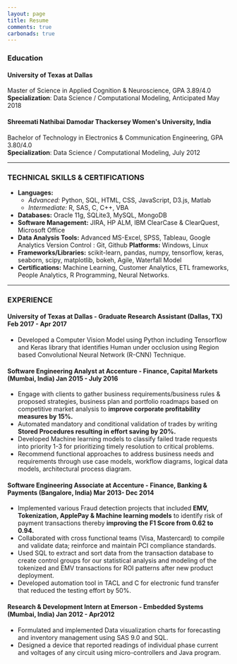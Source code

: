 ```yaml
---
layout: page
title: Resume
comments: true
carbonads: true
---
```


### Education

#### <span class="fa fa-briefcase about-icon"></span>University of Texas at Dallas  

Master of Science in Applied Cognition & Neuroscience, GPA 3.89/4.0   
**Specialization**: Data Science / Computational Modeling, Anticipated May 2018

#### <span class="fa fa-briefcase about-icon"></span>Shreemati Nathibai Damodar Thackersey Women's University, India   

Bachelor of Technology in Electronics & Communication Engineering, GPA 3.80/4.0   
**Specialization**: Data Science / Computational Modeling, July 2012

---

### TECHNICAL SKILLS & CERTIFICATIONS

- **Languages:** 
  - *Advanced:* Python, SQL, HTML, CSS, JavaScript, D3.js, Matlab 
  - *Intermediate:* R, SAS, C, C++, VBA
- **Databases:** Oracle 11g, SQLite3, MySQL, MongoDB                                                                     
- **Software Management:** JIRA, HP ALM, IBM ClearCase & ClearQuest, Microsoft Office         
- **Data Analysis Tools:** Advanced MS-Excel, SPSS, Tableau, Google Analytics Version Control : Git, Github **Platforms:** Windows, Linux
- **Frameworks/Libraries:** scikit-learn, pandas, numpy, tensorflow, keras, seaborn, scipy, matplotlib, bokeh, Agile, Waterfall Model
- **Certifications:** Machine Learning, Customer Analytics, ETL frameworks, People Analytics, R Programming, Neural Networks.

---

### EXPERIENCE

#### **University of Texas at Dallas - Graduate Research Assistant** (Dallas, TX)                      Feb 2017 - Apr 2017

- Developed a Computer Vision Model using Python including Tensorflow and Keras library that identifies Human under occlusion using Region based Convolutional Neural Network (R-CNN) Technique.

#### **Software Engineering Analyst at Accenture - Finance, Capital Markets** (Mumbai, India) Jan 2015 - July 2016

- Engage with clients to gather business requirements/business rules & proposed strategies, business plan and portfolio roadmaps based on competitive market analysis to **improve corporate profitability measures by 15%.**
- Automated mandatory and conditional validation of trades by writing **Stored Procedures resulting in effort saving by 20%.**
- Developed Machine learning models to classify failed trade requests into priority 1-3 for prioritizing timely resolution to critical problems.
- Recommend functional approaches to address business needs and requirements through use case models, workflow diagrams, logical data models, architectural process diagram.

#### **Software Engineering Associate at Accenture - Finance, Banking & Payments** (Bangalore, India) Mar 2013- Dec 2014

- Implemented various Fraud detection projects that included **EMV, Tokenization, ApplePay & Machine learning models** to identify risk of payment transactions thereby **improving the F1 Score from 0.62 to 0.94.**
- Collaborated with cross functional teams (Visa, Mastercard) to compile and validate data; reinforce and maintain PCI compliance standards.
- Used SQL to extract and sort data from the transaction database to create control groups for our statistical analysis and modeling of the tokenized and EMV transactions for ROI patterns after new product deployment.
- Developed automation tool in TACL and C for electronic fund transfer that reduced the testing effort by 50%.

#### Research & Development Intern at Emerson - Embedded Systems (Mumbai, India)   Jan 2012 - Apr2012

-  Formulated and implemented Data visualization charts for forecasting and inventory management using SAS 9.0 and SQL.
-  Designed a device that reported readings of individual phase current and voltages of any circuit using micro-controllers and Java program. 

